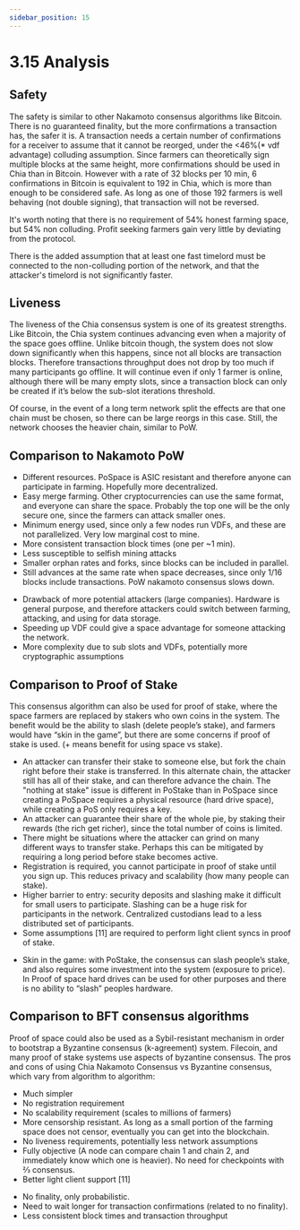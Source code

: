 ```yaml
---
sidebar_position: 15
---
```


# 3.15 Analysis

## Safety
The safety is similar to other Nakamoto consensus algorithms like Bitcoin. There is no guaranteed finality, but the more confirmations a transaction has, the safer it is. A transaction needs a certain number of confirmations for a receiver to assume that it cannot be reorged, under the <46%(* vdf advantage) colluding assumption. Since farmers can theoretically sign multiple blocks at the same height, more confirmations should be used in Chia than in Bitcoin. However with a rate of 32 blocks per 10 min, 6 confirmations in Bitcoin is equivalent to 192 in Chia, which is more than enough to be considered safe. As long as one of those 192 farmers is well behaving (not double signing), that transaction will not be reversed.

It's worth noting that there is no requirement of 54% honest farming space, but 54% non colluding. Profit seeking farmers gain very little by deviating from the protocol.

There is the added assumption that at least one fast timelord must be connected to the non-colluding portion of the network, and that the attacker's timelord is not significantly faster.

## Liveness
The liveness of the Chia consensus system is one of its greatest strengths. Like Bitcoin, the Chia system continues advancing even when a majority of the space goes offline. Unlike bitcoin though, the system does not slow down significantly when this happens, since not all blocks are transaction blocks. Therefore transactions throughput does not drop by too much if many participants go offline. It will continue even if only 1 farmer is online, although there will be many empty slots, since a transaction block can only be created if it’s below the sub-slot iterations threshold. 

Of course, in the event of a long term network split the effects are that one chain must be chosen, so there can be large reorgs in this case. Still, the network chooses the heavier chain, similar to PoW. 

## Comparison to Nakamoto PoW
+ Different resources. PoSpace is ASIC resistant and therefore anyone can participate in farming. Hopefully more decentralized. 
+ Easy merge farming. Other cryptocurrencies can use the same format, and everyone can share the space. Probably the top one will be the only secure one, since the farmers can attack smaller ones. 
+ Minimum energy used, since only a few nodes run VDFs, and these are not parallelized. Very low marginal cost to mine. 
+ More consistent transaction block times (one per ~1 min).
+ Less susceptible to selfish mining attacks
+ Smaller orphan rates and forks, since blocks can be included in parallel.
+ Still advances at the same rate when space decreases, since only 1/16 blocks include transactions. PoW nakamoto consensus slows down. 
- Drawback of more potential attackers (large companies). Hardware is general purpose, and therefore attackers could switch between farming, attacking, and using for data storage.
- Speeding up VDF could give a space advantage for someone attacking the network.
- More complexity due to sub slots and VDFs, potentially more cryptographic assumptions

## Comparison to Proof of Stake
This consensus algorithm can also be used for proof of stake, where the space farmers are replaced by stakers who own coins in the system. The benefit would be the ability to slash (delete people’s stake), and farmers would have “skin in the game”, but there are some concerns if proof of stake is used. (+ means benefit for using space vs stake).
+ An attacker can transfer their stake to someone else, but fork the chain right before their stake is transferred. In this alternate chain, the attacker still has all of their stake, and can therefore advance the chain. The "nothing at stake" issue is different in PoStake than in PoSpace since creating a PoSpace requires a physical resource (hard drive space), while creating a PoS only requires a key.
+ An attacker can guarantee their share of the whole pie, by staking their rewards (the rich get richer), since the total number of coins is limited. 
+ There might be situations where the attacker can grind on many different ways to transfer stake. Perhaps this can be mitigated by requiring a long period before stake becomes active.
+ Registration is required, you cannot participate in proof of stake until you sign up. This reduces privacy and scalability (how many people can stake).
+ Higher barrier to entry: security deposits and slashing make it difficult for small users to participate. Slashing can be a huge risk for participants in the network. Centralized custodians lead to a less distributed set of participants. 
+ Some assumptions [11] are required to perform light client syncs in proof of stake.
- Skin in the game: with PoStake, the consensus can slash people’s stake, and also requires some investment into the system (exposure to price). In Proof of space hard drives can be used for other purposes and there is no ability to “slash” peoples hardware. 


## Comparison to BFT consensus algorithms
Proof of space could also be used as a Sybil-resistant mechanism in order to bootstrap a Byzantine consensus (k-agreement) system. Filecoin, and many proof of stake systems use aspects of byzantine consensus.
The pros and cons of using Chia Nakamoto Consensus vs Byzantine consensus, which vary from algorithm to algorithm:
+ Much simpler
+ No registration requirement
+ No scalability requirement (scales to millions of farmers)
+ More censorship resistant. As long as a small portion of the farming space does not censor, eventually you can get into the blockchain. 
+ No liveness requirements, potentially less network assumptions
+ Fully objective (A node can compare chain 1 and chain 2, and immediately know which one is heavier). No need for checkpoints with ⅔ consensus.
+ Better light client support [11]
- No finality, only probabilistic. 
- Need to wait longer for transaction confirmations (related to no finality).
- Less consistent block times and transaction throughput
